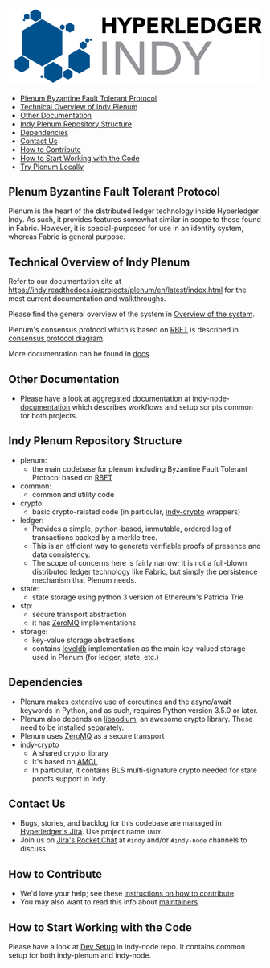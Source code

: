![logo](indy-logo.png)


* [Plenum Byzantine Fault Tolerant Protocol](#plenum-byzantine-fault-tolerant-protocol)
* [Technical Overview of Indy Plenum](#technical-overview-of-indy-plenum)
* [Other Documentation](#other-documentation)
* [Indy Plenum Repository Structure](#indy-plenum-repository-structure)
* [Dependencies](#dependencies)
* [Contact Us](#contact-us)
* [How to Contribute](#how-to-contribute)
* [How to Start Working with the Code](#how-to-start-working-with-the-code)
* [Try Plenum Locally](#try-plenum-locally)

## Plenum Byzantine Fault Tolerant Protocol    

Plenum is the heart of the distributed ledger technology inside Hyperledger
Indy. As such, it provides features somewhat similar in scope to those
found in Fabric. However, it is special-purposed for use in an identity
system, whereas Fabric is general purpose.

## Technical Overview of Indy Plenum

Refer to our documentation site at https://indy.readthedocs.io/projects/plenum/en/latest/index.html for the most current documentation and walkthroughs. 

Please find the general overview of the system in [Overview of the system](docs/source/main.md).

Plenum's consensus protocol which is based on [RBFT](https://pakupaku.me/plaublin/rbft/5000a297.pdf) is described in [consensus protocol diagram](docs/source/diagrams/consensus-protocol.png).

More documentation can be found in [docs](docs).

## Other Documentation

- Please have a look at aggregated documentation at [indy-node-documentation](https://github.com/hyperledger/indy-node/blob/master/README.md) which describes workflows and setup scripts common for both projects. 


## Indy Plenum Repository Structure

- plenum:
    - the main codebase for plenum including Byzantine Fault Tolerant Protocol based on [RBFT](https://pakupaku.me/plaublin/rbft/5000a297.pdf)
- common:
    - common and utility code
- crypto:
    - basic crypto-related code (in particular, [indy-crypto](https://github.com/hyperledger/indy-crypto) wrappers) 
- ledger:
    - Provides a simple, python-based, immutable, ordered log of transactions 
backed by a merkle tree.
    - This is an efficient way to generate verifiable proofs of presence
and data consistency.
    - The scope of concerns here is fairly narrow; it is not a full-blown
distributed ledger technology like Fabric, but simply the persistence
mechanism that Plenum needs.
- state:
    - state storage using python 3 version of Ethereum's Patricia Trie
- stp:
    - secure transport abstraction
    - it has [ZeroMQ](http://zeromq.org/) implementations
- storage:
    - key-value storage abstractions
    - contains [leveldb](http://leveldb.org/) implementation as the main key-valued storage used in Plenum (for ledger, state, etc.)

## Dependencies

- Plenum makes extensive use of coroutines and the async/await keywords in
Python, and as such, requires Python version 3.5.0 or later. 
- Plenum also depends on [libsodium](https://download.libsodium.org/doc/), an awesome crypto library. These need to be installed
separately. 
- Plenum uses [ZeroMQ](http://zeromq.org/) as a secure transport
- [indy-crypto](https://github.com/hyperledger/indy-crypto)
    - A shared crypto library 
    - It's based on [AMCL](https://github.com/milagro-crypto/amcl)
    - In particular, it contains BLS multi-signature crypto needed for state proofs support in Indy.


## Contact Us

- Bugs, stories, and backlog for this codebase are managed in [Hyperledger's Jira](https://jira.hyperledger.org).
Use project name `INDY`.
- Join us on [Jira's Rocket.Chat](https://chat.hyperledger.org/channel/indy) at `#indy` and/or `#indy-node` channels to discuss.

## How to Contribute

- We'd love your help; see these [instructions on how to contribute](http://bit.ly/2ugd0bq).
- You may also want to read this info about [maintainers](https://github.com/hyperledger/indy-node/blob/stable/MAINTAINERS.md).


## How to Start Working with the Code

Please have a look at [Dev Setup](https://github.com/hyperledger/indy-node/blob/master/docs/setup-dev.md) in indy-node repo.
It contains common setup for both indy-plenum and indy-node.



